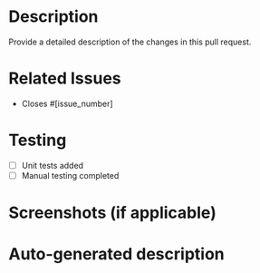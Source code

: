 # Description
Provide a detailed description of the changes in this pull request.

# Related Issues
- Closes #[issue_number]

# Testing
- [ ] Unit tests added
- [ ] Manual testing completed

# Screenshots (if applicable)


# Auto-generated description
